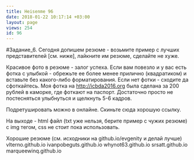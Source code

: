 ```yaml
---
title: Heisenme 96
date: 2018-01-22 10:17:14 +03:00
layout: page
views: 254
id: 96
---
```


#Задание_6. Сегодня допишем резюме - возьмите пример с лучших представителей [см. ниже], лайкните им резюме, сделайте не хуже.

Красивое фото в резюме - залог успеха.  Если вам повезло и у вас есть фотка с улыбкой - обрежьте ее более менее прилично (квадратиком) и вставьте без какого-либо форматирования. Если нет фотки - сходите да сфоткайтесь. Моя фотка на http://icbda2016.org была сделана за 200 рублей в каморке, где фоткают на паспорт. Достаточно просто не постесняться улыбнуться и щелкнуть 5-6 кадров.

Подретушировать можно в онлайне. Скиньте сюда хорошую ссылку.

На выходе - html файл (txt уже нельзя, берите пример с чужих резюме) с img тегом, css не стоит пока использовать.

Хорошие резюме (см. исходники на github.io/evgenity и делай лучше)
vlterno.github.io
ivanpobeguts.github.io
whynot63.github.io
srsatt.github.io
marqueewinq.github.io


